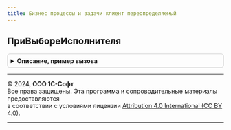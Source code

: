 ```yaml
---
title: Бизнес процессы и задачи клиент переопределяемый
---
```



## ПриВыбореИсполнителя
<details style="margin: 1em 0; padding: 0.5em; border: 1px solid #ccc; border-radius: 6px;">

<summary style="font-weight: bold; cursor: pointer;">Описание, пример вызова</summary>

```bsl

// Вызывается при открытии формы выбор исполнителя.
// Позволяет переопределить стандартную форму выбора.
//
// Параметры:
//  ЭлементИсполнитель   - ПолеФормы - элемент формы, в которой выбирается исполнитель.
//  РеквизитИсполнитель  - СправочникСсылка.Пользователи - выбранный ранее исполнитель.
//                         Используется для установки текущей строки в форме выбора исполнителя.
//  ТолькоПростыеРоли    - Булево - если Истина, то указывает что для выбора нужно
//                         использовать только роли без объектов адресации.
//  БезВнешнихРолей      - Булево - если Истина, то указывает, что для выбора надо использовать только роли,
//                         у которых не установлен признак ВнешняяРоль.
//  СтандартнаяОбработка - Булево - если Ложь, то не требуется выводить стандартную форму выбора исполнителя.
//
Процедура ПриВыбореИсполнителя(ЭлементИсполнитель, РеквизитИсполнитель, ТолькоПростыеРоли, Экспорт
```

Пример вызова
```bsl
БизнесПроцессыИЗадачиКлиентПереопределяемый.ПриВыбореИсполнителя(ЭлементИсполнитель, РеквизитИсполнитель, ТолькоПростыеРоли, );
```
</details>

---

© 2024, **ООО 1С-Софт**  
Все права защищены. Эта программа и сопроводительные материалы предоставляются  
в соответствии с условиями лицензии [Attribution 4.0 International (CC BY 4.0)](https://creativecommons.org/licenses/by/4.0/legalcode).

---
